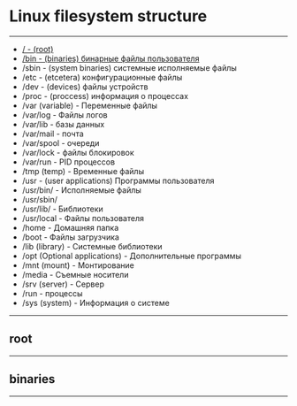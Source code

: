 
# Linux filesystem structure

------------------------------

- [/ - (root)](#root)
- [/bin - (binaries) бинарные файлы пользователя](#binaries)
- /sbin - (system binaries) системные исполняемые файлы
- /etc - (etcetera) конфигурационные файлы
- /dev - (devices) файлы устройств
- /proc - (proccess) информация о процессах
- /var (variable) - Переменные файлы
- /var/log - Файлы логов
- /var/lib - базы данных
- /var/mail - почта
- /var/spool - очереди
- /var/lock - файлы блокировок
- /var/run - PID процессов
- /tmp (temp) - Временные файлы
- /usr - (user applications) Программы пользователя
- /usr/bin/ - Исполняемые файлы
- /usr/sbin/
- /usr/lib/ - Библиотеки
- /usr/local - Файлы пользователя
- /home - Домашняя папка
- /boot - Файлы загрузчика
- /lib (library) - Системные библиотеки
- /opt (Optional applications) - Дополнительные программы
- /mnt (mount) - Монтирование
- /media - Съемные носители
- /srv (server) - Сервер
- /run - процессы
- /sys (system) - Информация о системе

------------------------------

## root


------------------------------


## binaries

------------------------------
